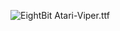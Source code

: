 ![EightBit Atari-Viper.ttf](https://github.com/ChoccyHobNob/EightBit-Atari-Fonts/blob/master/V/EightBit%20Atari-Viper-sample.png "EightBit Atari-Viper.ttf") 